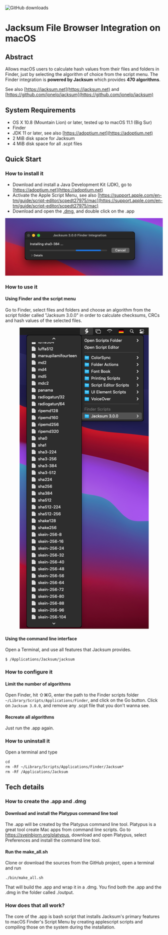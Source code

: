 ![GitHub downloads](https://img.shields.io/github/downloads/jonelo/jacksum-fbi-macos/total?color=green)

# Jacksum File Browser Integration on macOS

## Abstract

Allows macOS users to calculate hash values from their files and folders in Finder, just by selecting the algorithm of choice from the script menu. The Finder integration is **powered by Jacksum** which provides **470 algorithms**.

See also [https://jacksum.net](https://jacksum.net) and [https://github.com/jonelo/jacksum](https://github.com/jonelo/jacksum)


## System Requirements

- OS X 10.8 (Mountain Lion) or later, tested up to macOS 11.1 (Big Sur)
- Finder
- JDK 11 or later, see also [https://adoptium.net](https://adoptium.net)
- 2 MiB disk space for Jacksum
- 4 MiB disk space for all .scpt files

## Quick Start

### How to install it

- Download and install a Java Development Kit (JDK), go to [https://adoptium.net](https://adoptium.net)
- Activate the Apple Script Menu, see also [https://support.apple.com/en-tm/guide/script-editor/scpedt27975/mac](https://support.apple.com/en-tm/guide/script-editor/scpedt27975/mac)
- Download and open the [.dmg](https://github.com/jonelo/jacksum-fbi-macos/releases/latest), and double click on the .app

<p align="center">
  <img src="docs/images/Jacksum 3.0.0 FBI on macOS during installation.png" width="629" alt="Jacksum 3.0.0 FBI on macOS during installation">
</p>


### How to use it

#### Using Finder and the script menu

Go to Finder, select files and folders and choose an algorithm from the script folder called "Jacksum 3.0.0" in order to calculate checksums, CRCs and hash values of the selected files.

<p align="center">
  <img src="docs/images/Jacksum 3.0.0 at the script menu.png" width="413" alt="Jacksum 3.0.0 at the script menu">
</p>

#### Using the command line interface

Open a Terminal, and use all features that Jacksum provides.

```
$ /Applications/Jacksum/jacksum
```

### How to configure it

#### Limit the number of algorithms

Open Finder, hit ⇧⌘G, enter the path to the Finder scripts folder `~/Library/Scripts/Applications/Finder`, and click on the Go button.
Click on `Jacksum 3.0.0`, and remove any .scpt file that you don't wanna see.

#### Recreate all algorithms

Just run the .app again.

### How to uninstall it

Open a terminal and type
```
cd
rm -Rf ~/Library/Scripts/Applications/Finder/Jacksum*
rm -Rf /Applications/Jacksum
```


## Tech details

### How to create the .app and .dmg

#### Download and install the Platypus command line tool

The .app will be created by the Platypus command line tool. Platypus is a great tool create Mac apps from command line scripts.
Go to https://sveinbjorn.org/platypus, download and open Platypus, select Preferences and install the command line tool.

#### Run the make_all.sh

Clone or download the sources from the GitHub project, open a terminal and run
```
./bin/make_all.sh
```
That will build the .app and wrap it in a .dmg. You find both the .app and the .dmg in the folder called ./output. 

### How does that all work?

The core of the .app is bash script that installs Jacksum's primary features to macOS Finder's Script Menu by creating applescript scripts and compiling those on the system during the installation.

